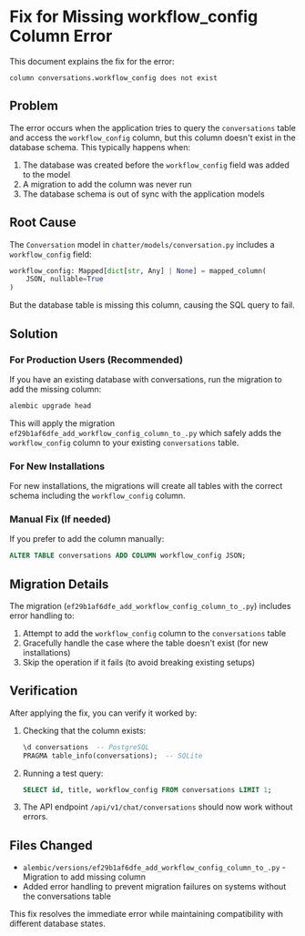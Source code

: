 # Fix for Missing workflow_config Column Error

This document explains the fix for the error:
```
column conversations.workflow_config does not exist
```

## Problem

The error occurs when the application tries to query the `conversations` table and access the `workflow_config` column, but this column doesn't exist in the database schema. This typically happens when:

1. The database was created before the `workflow_config` field was added to the model
2. A migration to add the column was never run
3. The database schema is out of sync with the application models

## Root Cause

The `Conversation` model in `chatter/models/conversation.py` includes a `workflow_config` field:

```python
workflow_config: Mapped[dict[str, Any] | None] = mapped_column(
    JSON, nullable=True
)
```

But the database table is missing this column, causing the SQL query to fail.

## Solution

### For Production Users (Recommended)

If you have an existing database with conversations, run the migration to add the missing column:

```bash
alembic upgrade head
```

This will apply the migration `ef29b1af6dfe_add_workflow_config_column_to_.py` which safely adds the `workflow_config` column to your existing `conversations` table.

### For New Installations

For new installations, the migrations will create all tables with the correct schema including the `workflow_config` column.

### Manual Fix (If needed)

If you prefer to add the column manually:

```sql
ALTER TABLE conversations ADD COLUMN workflow_config JSON;
```

## Migration Details

The migration (`ef29b1af6dfe_add_workflow_config_column_to_.py`) includes error handling to:

1. Attempt to add the `workflow_config` column to the `conversations` table
2. Gracefully handle the case where the table doesn't exist (for new installations)
3. Skip the operation if it fails (to avoid breaking existing setups)

## Verification

After applying the fix, you can verify it worked by:

1. Checking that the column exists:
   ```sql
   \d conversations  -- PostgreSQL
   PRAGMA table_info(conversations);  -- SQLite
   ```

2. Running a test query:
   ```sql
   SELECT id, title, workflow_config FROM conversations LIMIT 1;
   ```

3. The API endpoint `/api/v1/chat/conversations` should now work without errors.

## Files Changed

- `alembic/versions/ef29b1af6dfe_add_workflow_config_column_to_.py` - Migration to add missing column
- Added error handling to prevent migration failures on systems without the conversations table

This fix resolves the immediate error while maintaining compatibility with different database states.
